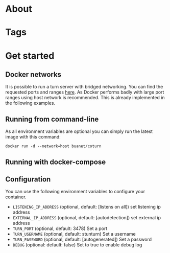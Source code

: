 # About

# Tags

# Get started

## Docker networks

It is possible to run a turn server with bridged networking. You can find the requested ports and ranges [here](https://hub.docker.com/r/coturn/coturn).
As Docker performs badly with large port ranges using host network is recommended. This is already implemented in the following examples.

## Running from command-line

As all environment variables are optional you can simply run the latest image with this command:

`docker run -d --network=host buanet/coturn`

## Running with docker-compose



## Configuration

You can use the following environment variables to configure your container.

* `LISTENING_IP_ADDRESS` (optional, default: [listens on all]) set listening ip address
* `EXTERNAL_IP_ADDRESS` (optional, default: [autodetection]) set external ip address
* `TURN_PORT` (optional, default: 3478) Set a port
* `TURN_USERNAME` (optional, default: stunturn) Set a username
* `TURN_PASSWORD` (optional, default: [autogenerated]) Set a password
* `DEBUG` (optional: default: false) Set to true to enable debug log